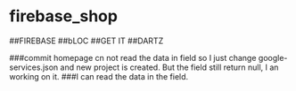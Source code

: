 # firebase_shop

##FIREBASE
##bLOC
##GET IT
##DARTZ

###commit homepage cn not read the data in field so I just change google-services.json and new project is created. But the field still return null, I an working on it.
###I can read the data in the field.
